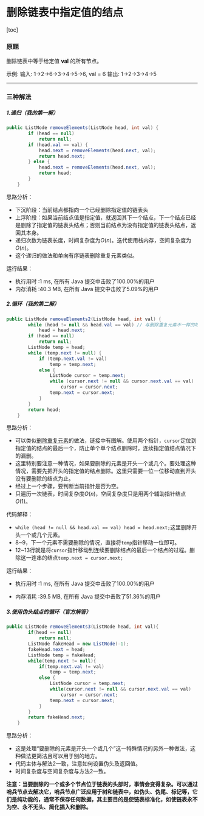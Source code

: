 # 删除链表中指定值的结点

[toc]

### 原题

删除链表中等于给定值 **val** 的所有节点。

示例:
输入: 1->2->6->3->4->5->6, val = 6
输出: 1->2->3->4->5

---

### 三种解法

##### 1.递归（我的第一解）

```java
public ListNode removeElements(ListNode head, int val) {
        if (head == null)
            return null;
        if (head.val == val) {
            head.next = removeElements(head.next, val);
            return head.next;
        } else {
            head.next = removeElements(head.next, val);
            return head;
        }
    }
```

思路分析：

* 下沉阶段：当前结点都指向一个已经删除指定值的链表头
* 上浮阶段：如果当前结点值是指定值，就返回其下一个结点，下一个结点已经是删除了指定值的链表头结点；否则当前结点为没有指定值的链表头结点，返回其本身。
* 递归次数为链表长度，时间复杂度为$O(n)$。迭代使用栈内存，空间复杂度为$O(n)$。
* 这个递归的做法和单向有序链表删除重复元素类似。

运行结果：
* 执行用时 :1 ms, 在所有 Java 提交中击败了100.00%的用户
* 内存消耗 :40.3 MB, 在所有 Java 提交中击败了5.09%的用户

##### 2.循环（我的第二解）

```java
public ListNode removeElements2(ListNode head, int val) {
        while (head != null && head.val == val) // 与删除重复元素不一样的地方！！第一个元素 开头几个元素都是指定值的情况，需要先把这个情况排除
            head = head.next;
        if (head == null)
            return null;
        ListNode temp = head;
        while (temp.next != null) {
            if (temp.next.val != val)
                temp = temp.next;
            else {
                ListNode cursor = temp.next;
                while (cursor.next != null && cursor.next.val == val)
                    cursor = cursor.next;
                temp.next = cursor.next;
            }
        }
        return head;
    }
```

思路分析：

* 可以类似[删除重复元素](https://github.com/ustcyyw/yyw_algorithm/blob/master/easy/LinkedList/deleteDuplicates.md)的做法，链接中有图解。使用两个指针，`cursor`定位到指定值的结点的最后一个，防止单个单个结点删除时，连续指定值结点情况下的漏删。
* 这里特别要注意一种情况，如果要删除的元素是开头一个或几个。要处理这种情况，需要先把开头的指定值的结点删除。这里只需要一位一位移动直到开头没有要删除的结点为止。
* 经过上一个步骤，要判断当前指针是否为空。
* 只遍历一次链表，时间复杂度$O(n)$，空间复杂度只是用两个辅助指针结点$O(1)$。

代码解释：

* `while (head != null && head.val == val) head = head.next;`这里删除开头一个或几个元素。
* 8~9，下一个元素不需要删除的情况，直接将`temp`指针移动一位即可。
* 12~13行就是将`cursor`指针移动到连续要删除结点的最后一个结点的过程。删除这一连串的结点`temp.next = cursor.next;`

运行结果：

* 执行用时 :1 ms, 在所有 Java 提交中击败了100.00%的用户

* 内存消耗 :39.5 MB, 在所有 Java 提交中击败了51.36%的用户

##### 3.使用伪头结点的循环（官方解答）

```java
public ListNode removeElements3(ListNode head, int val){
        if(head == null)
            return null;
        ListNode fakeHead = new ListNode(-1);
        fakeHead.next = head;
        ListNode temp = fakeHead;
        while(temp.next != null){
            if(temp.next.val != val)
                temp = temp.next;
            else {
                ListNode cursor = temp.next;
                while(cursor.next != null && cursor.next.val == val)
                    cursor = cursor.next;
                temp.next = cursor.next;
            }
        }
        return fakeHead.next;
    }
```

思路分析：

* 这是处理“要删除的元素是开头一个或几个”这一特殊情况的另外一种做法，这种做法更简洁且可以用于别的地方。
* 代码主体与解法2一致，注意如何设置伪头及返回值。
* 时间复杂度与空间复杂度与方法2一致。

**注意：当要删除的一个或多个节点位于链表的头部时，事情会变得复杂。可以通过哨兵节点去解决它，哨兵节点广泛应用于树和链表中，如伪头、伪尾、标记等，它们是纯功能的，通常不保存任何数据，其主要目的是使链表标准化，如使链表永不为空、永不无头、简化插入和删除。**

